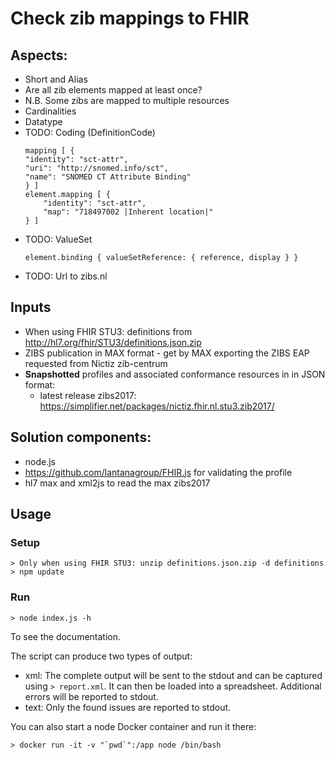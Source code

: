 # Check zib mappings to FHIR

## Aspects:

* Short and Alias
* Are all zib elements mapped at least once?
* N.B. Some zibs are mapped to multiple resources
* Cardinalities
* Datatype
* TODO: Coding (DefinitionCode)
    ```
    mapping [ {
    "identity": "sct-attr",
    "uri": "http://snomed.info/sct",
    "name": "SNOMED CT Attribute Binding"
    } ]
    element.mapping [ {
        "identity": "sct-attr",
        "map": "718497002 |Inherent location|"
    } ]
    ```
* TODO: ValueSet
    ```
    element.binding { valueSetReference: { reference, display } }
    ```
* TODO: Url to zibs.nl

## Inputs

* When using FHIR STU3: definitions from http://hl7.org/fhir/STU3/definitions.json.zip
* ZIBS publication in MAX format - get by MAX exporting the ZIBS EAP requested from Nictiz zib-centrum
* **Snapshotted** profiles and associated conformance resources in in JSON format:
    * latest release zibs2017: https://simplifier.net/packages/nictiz.fhir.nl.stu3.zib2017/

## Solution components:

* node.js
* https://github.com/lantanagroup/FHIR.js for validating the profile
* hl7 max and xml2js to read the max zibs2017

## Usage

### Setup

```
> Only when using FHIR STU3: unzip definitions.json.zip -d definitions
> npm update
```

### Run

```
> node index.js -h
```

To see the documentation.

The script can produce two types of output:

* xml: The complete output will be sent to the stdout and can be captured using `> report.xml`. It can then be loaded into a spreadsheet. Additional errors will be reported to stdout.
* text: Only the found issues are reported to stdout.

You can also start a node Docker container and run it there:
```
> docker run -it -v "`pwd`":/app node /bin/bash
```
